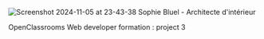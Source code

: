 
![Screenshot 2024-11-05 at 23-43-38 Sophie Bluel - Architecte d'intérieur](https://github.com/user-attachments/assets/dece4766-9566-4f66-865c-e26bde9546f9)

OpenClassrooms Web developer formation : project 3
